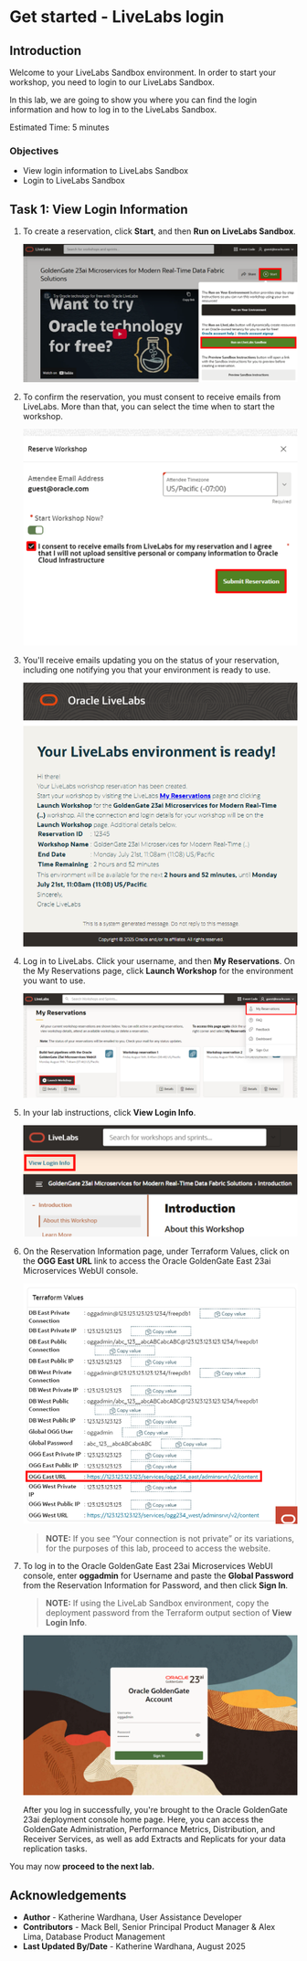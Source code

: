 # Get started - LiveLabs login
## Introduction

Welcome to your LiveLabs Sandbox environment. In order to start your workshop, you need to login to our LiveLabs Sandbox.

In this lab, we are going to show you where you can find the login information and how to log in to the LiveLabs Sandbox.

Estimated Time: 5 minutes

### Objectives

* View login information to LiveLabs Sandbox
* Login to LiveLabs Sandbox

## Task 1: View Login Information

1. To create a reservation, click **Start**, and then **Run on LiveLabs Sandbox**.

    ![Run on sandbox](./images/01-01-run-sandbox.png " ")

2. To confirm the reservation, you must consent to receive emails from LiveLabs. More than that, you can select the time when to start the workshop.

    ![Submit the reservation](./images/01-02-submit-res.png " ")

3. You'll receive emails updating you on the status of your reservation, including one notifying you that your environment is ready to use.

    ![Rservation email](./images/01-03-res-email.png " ")

4. Log in to LiveLabs. Click your username, and then **My Reservations**. On the My Reservations page, click **Launch Workshop** for the environment you want to use.

    ![My reservations](./images/01-04-my-res.png " ")

5. In your lab instructions, click **View Login Info**.

    ![View login info](./images/01-05-view-login-info.png " ")

6. On the Reservation Information page, under Terraform Values, click on the **OGG East URL** link to access the Oracle GoldenGate East 23ai Microservices WebUI console.

    ![Terraform Values](./images/01-06-terraform-values.png " ")

    > **NOTE:** If you see “Your connection is not private” or its variations, for the purposes of this lab, proceed to access the website.

7.  To log in to the Oracle GoldenGate East 23ai Microservices WebUI console, enter **oggadmin** for Username and paste the **Global Password** from the Reservation Information for Password, and then click **Sign In**. 

    > **NOTE:** If using the LiveLab Sandbox environment, copy the deployment password from the Terraform output section of **View Login Info**.

    ![GoldenGate deployment console sign in](./images/01-07-console-login.png " ")

    After you log in successfully, you're brought to the Oracle GoldenGate 23ai deployment console home page. Here, you can access the GoldenGate Administration, Performance Metrics, Distribution, and Receiver Services, as well as add Extracts and Replicats for your data replication tasks.

You may now **proceed to the next lab.**

## Acknowledgements
* **Author** - Katherine Wardhana, User Assistance Developer
* **Contributors** -  Mack Bell, Senior Principal Product Manager & Alex Lima, Database Product Management
* **Last Updated By/Date** - Katherine Wardhana, August 2025